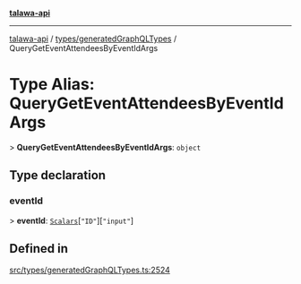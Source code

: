 [**talawa-api**](../../../README.md)

***

[talawa-api](../../../modules.md) / [types/generatedGraphQLTypes](../README.md) / QueryGetEventAttendeesByEventIdArgs

# Type Alias: QueryGetEventAttendeesByEventIdArgs

\> **QueryGetEventAttendeesByEventIdArgs**: `object`

## Type declaration

### eventId

\> **eventId**: [`Scalars`](Scalars.md)\[`"ID"`\]\[`"input"`\]

## Defined in

[src/types/generatedGraphQLTypes.ts:2524](https://github.com/PalisadoesFoundation/talawa-api/blob/5c5b29a0ea487bda8306089fe128f43f3be29f94/src/types/generatedGraphQLTypes.ts#L2524)
